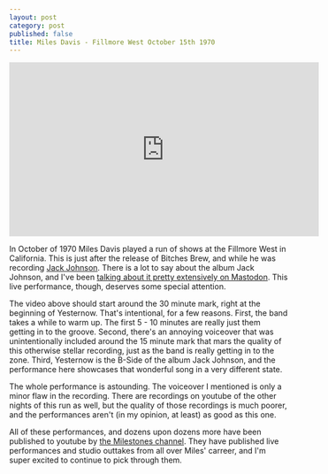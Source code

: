 ```yaml
---
layout: post
category: post
published: false
title: Miles Davis - Fillmore West October 15th 1970
---
```

<iframe width="560" height="315" src="https://www.youtube.com/embed/noQbHkPBNvk?t=27m29s" frameborder="0" allowfullscreen></iframe>

In October of 1970 Miles Davis played a run of shows at the Fillmore West in California. This is just after the release of Bitches Brew, and while he was recording [Jack Johnson](https://vimeo.com/59238431). There is a lot to say about the album Jack Johnson, and I've been [talking about it pretty extensively on Mastodon](https://cybre.space/@ajr/810520). This live performance, though, deserves some special attention. 

The video above should start around the 30 minute mark, right at the beginning of Yesternow. That's intentional, for a few reasons. First, the band takes a while to warm up. The first 5 - 10 minutes are really just them getting in to the groove. Second, there's an annoying voiceover that was unintentionally included around the 15 minute mark that mars the quality of this otherwise stellar recording, just as the band is really getting in to the zone. Third, Yesternow is the B-Side of the album Jack Johnson, and the performance here showcases that wonderful song in a very different state. 

The whole performance is astounding. The voiceover I mentioned is only a minor flaw in the recording. There are recordings on youtube of the other nights of this run as well, but the quality of those recordings is much poorer, and the performances aren't (in my opinion, at least) as good as this one. 

All of these performances, and dozens upon dozens more have been published to youtube by [the Milestones channel](https://www.youtube.com/channel/UCrWdmFiEms9vUgrgUVhF0Fg). They have published live performances and studio outtakes from all over Miles' carreer, and I'm super excited to continue to pick through them. 


